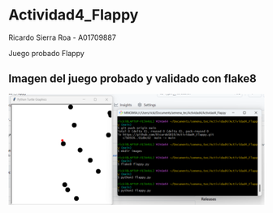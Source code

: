 # Actividad4_Flappy
Ricardo Sierra Roa - A01709887

Juego probado Flappy

## Imagen del juego probado y validado con flake8
![Test Flappy](images/test_flappy.png)

